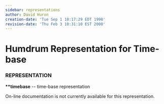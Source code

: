```yaml
---
sidebar: representations
author: David Huron
creation-date: 'Tue Sep 1 10:17:29 EDT 1998'
revision-date: 'Thu Feb 3 10:31:10 EST 2000'
---
```



Humdrum Representation for Time-base
====================================

### REPRESENTATION

**\*\*timebase** \-- time-base representation

On-line documentation is not currently available for this
representation.

